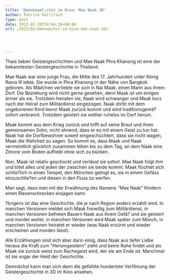 ```yaml
---
title: 'Demn&auml;chst im Kino: Mae Naak 3D'
author: Patrick Kollitsch
type: post
date: 2012-02-29T14:04:36+00:00
url: /2012/02/demnaechst-im-kino-mae-naak-3d/




---
```

<div class="media video">
</div>

Thais lieben Geistergeschichten und Mae Naak Phra Khanong ist eine der bekanntesten Geistergeschichte in Thailand.

Mae Naak war eine junge Frau, die Mitte des 17. Jahrhundert unter König Rama <span class="caps">III</span> lebte. Sie wurde in Phra Khanong in der Nähe von Bangkok geboren. Als Mädchen verliebte sie sich in Nai Maak, einen Mann aus ihrem Dorf. Die Beziehung wird nicht gerne gesehen, denn Maak ist um einiges ärmer als sie. Trotzdem heiraten sie, Naak wird schwanger und Maak kurz nach der Heirat zum Militärdienst eingezogen. Naak stirbt mit dem ungeborenen Kind bevor Maak zurück kommt und wird traditionsgemä? sofort verbrannt. Trotzdem geistert sie seither ruhelos im Dorf herum. 

Maak kommt aus dem Krieg zurück und trifft auf seine Braut und ihren gemeinsamen Sohn, nicht ahnend, dass er es mit einem Geist zu tun hat. Naak hat die Dorfbewohner soweit eingeschüchtert, dass sie nicht wagen, Maak die Wahrheit zu sagen. So kommt es, dass Maak und Naak vermeintlich glücklich zusammen leben bis zu dem Tag, an dem Naak eine Zitrone vom Boden aufhebt ohne sich zu bücken. 

Nun, Maak ist relativ geschockt und verlässt sie sofort. Mae Naak folgt ihm und tötet alles und jeden der zwischen sie beide kommt. Maak flüchtet sich schlie?lich in einen Tempel, den Mönchen gelingt es, sie in einem Gefäss einzuschlie?en und diesen in den Fluss zu werfen. 

Man sagt, dass man mit der Erwähnung des Namens "Mae Naak" Kindern einen Riesenschrecken einjagen kann. 

?brigens ist das eine Geschichte, die je nach Region anders erzählt wird. In manchen Versionen meldet sich Maak freiwillig zum Militärdienst, in manchen Versionen befreien Bauern Naak aus ihrem Gefä? und sie geistert und mordet weiter, in manchen Versionen wird Maak später zum Mönch, in manchen Versionen heiratet er wieder (was Naak erzürnt und wieder erscheinen und morden lässt).

Alle Erzählungen sind sich aber darin einig, dass Naak aus tiefer Liebe heraus die Kraft zum "Herumgeistern" zieht und keine Ruhe findet und als Maak sie zurück weist zum Rachegeist wird, der sie am Ende ist. Manchmal ist sie sogar der Held der Geschichte.

Demn&auml;chst kann man sich dann die gef&uuml;hlte hundertste Verfilmung der Geistergeschichte in 3D im Kino ansehen.
